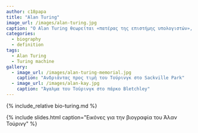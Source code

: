 ```yaml
---
author: c18papa
title: "Alan Turing"
image_url: /images/alan-turing.jpg
caption: "Ο Alan Turing θεωρείται «πατέρας της επιστήμης υπολογιστών», χάρη στην πολύ μεγάλη συνεισφορά του στο γνωστικό πεδίο της θεωρίας υπολογισμού αλλά και της τεχνητής νοημοσύνης."
categories:
  - biography
  - definition
tags:
  - Alan Turing
  - Turing machine   
gallery:
  - image_url: /images/alan-turing-memorial.jpg
    caption: "Ανδριάντας προς τιμή του Τούρινγκ στο Sackville Park"
  - image_url: /images/alan-kay.jpg
    caption: "Άγαλμα του Τούρινγκ στο πάρκο Bletchley"
---
```


{% include_relative bio-turing.md %}

{% include slides.html caption="Εικόνες για την βιογραφία του Άλαν Τούρινγ" %}
